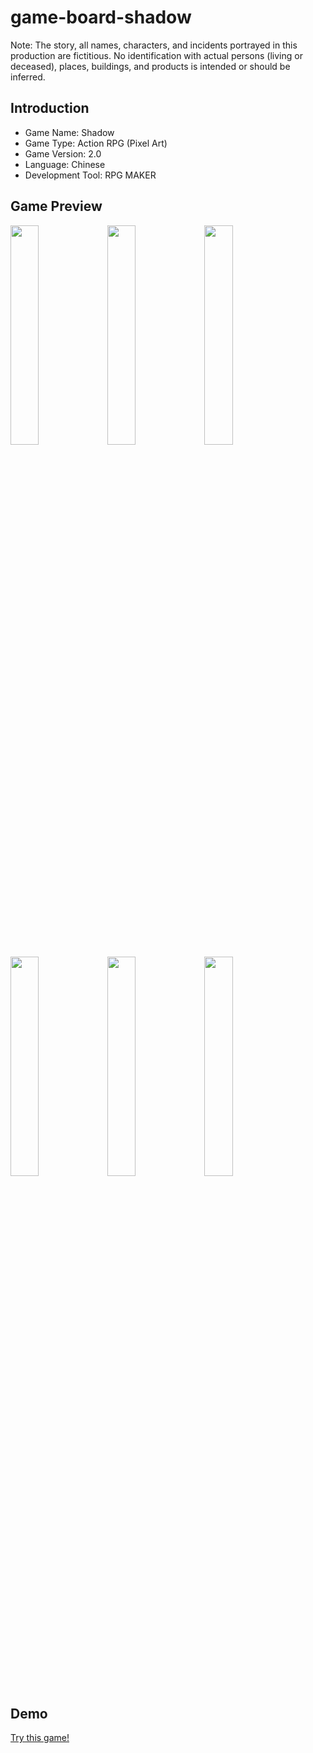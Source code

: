 # game-board-shadow
Note: The story, all names, characters, and incidents portrayed in this production are fictitious. No identification with actual persons (living or deceased), places, buildings, and products is intended or should be inferred.

## Introduction
- Game Name: Shadow
- Game Type: Action RPG (Pixel Art)
- Game Version: 2.0 
- Language: Chinese
- Development Tool: RPG MAKER

## Game Preview
<img src="https://user-images.githubusercontent.com/11586022/197372560-9289bb74-3a67-4c4f-82c2-1a863b77a36e.png" width="30%"></img> 
<img src="https://user-images.githubusercontent.com/11586022/197373139-fbfcf920-30a3-4a31-83ac-fa37421ab2d9.png" width="30%"></img> 
<img src="https://user-images.githubusercontent.com/11586022/197372698-3b1a99a4-7472-4c41-bd02-3c45bc921389.png" width="30%"></img> 
<img src="https://user-images.githubusercontent.com/11586022/197372837-ed854670-3edb-4421-8016-d93843224e2a.png" width="30%"></img> 
<img src="https://user-images.githubusercontent.com/11586022/197372865-445e4b70-8f7d-4c1f-a63b-ea104774a5e7.png" width="30%"></img> 
<img src="https://user-images.githubusercontent.com/11586022/197372881-4caf77b3-821b-4e3d-8ef3-e1093017a75a.png" width="30%"></img> 

## Demo
[Try this game!](https://amazingcookie.github.io/game-board-shadow/)
